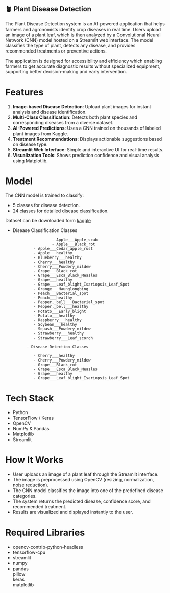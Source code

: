 ## 🪴 Plant Disease Detection

The Plant Disease Detection system is an AI-powered application that helps farmers and agronomists identify crop diseases in real time. Users upload an image of a plant leaf, which is then analyzed by a Convolutional Neural Network (CNN) model hosted on a Streamlit web interface. The model classifies the type of plant, detects any disease, and provides recommended treatments or preventive actions.

The application is designed for accessibility and efficiency which enabling farmers to get accurate diagnostic results without specialized equipment, supporting better decision-making and early intervention.

# Features

1. **Image-based Disease Detection**: Upload plant images for instant analysis and disease identification.
2. **Multi-Class Classification**: Detects both plant species and corresponding diseases from a diverse dataset.
3. **AI-Powered Predictions**: Uses a CNN trained on thousands of labeled plant images from Kaggle.
4. **Treatment Recommendations**: Displays actionable suggestions based on disease type.
5. **Streamlit Web Interface**: Simple and interactive UI for real-time results.
6. **Visualization Tools**: Shows prediction confidence and visual analysis using Matplotlib.

# Model

The CNN model is trained to classify:
- 5 classes for disease detection.
- 24 classes for detailed disease classification.

Dataset can be downloaded form [kaggle](https://www.kaggle.com/abdallahalidev/plantvillage-dataset)

- Disease Classification Classes

                       - Apple___Apple_scab
                       - Apple___Black_rot
			   - Apple___Cedar_apple_rust
			   - Apple___healthy
			   - Blueberry___healthy
			   - Cherry___healthy
			   - Cherry___Powdery_mildew
			   - Grape___Black_rot
			   - Grape___Esca_Black_Measles
			   - Grape___healthy
			   - Grape___Leaf_blight_Isariopsis_Leaf_Spot
			   - Orange___Haunglongbing
			   - Peach___Bacterial_spot
			   - Peach___healthy
			   - Pepper,_bell___Bacterial_spot
			   - Pepper,_bell___healthy
			   - Potato___Early_blight
			   - Potato___healthy
			   - Raspberry___healthy
			   - Soybean___healthy
			   - Squash___Powdery_mildew
			   - Strawberry___healthy
			   - Strawberry___Leaf_scorch
			
            - Disease Detection Classes
            
			   - Cherry___healthy
			   - Cherry___Powdery_mildew
			   - Grape___Black_rot
			   - Grape___Esca_Black_Measles
			   - Grape___healthy
			   - Grape___Leaf_blight_Isariopsis_Leaf_Spot
  
# Tech Stack

- Python
- TensorFlow / Keras
- OpenCV
- NumPy & Pandas
- Matplotlib
- Streamlit

# How It Works

- User uploads an image of a plant leaf through the Streamlit interface.
- The image is preprocessed using OpenCV (resizing, normalization, noise reduction).
- The CNN model classifies the image into one of the predefined disease categories.
- The system returns the predicted disease, confidence score, and recommended treatment.
- Results are visualized and displayed instantly to the user.

# Required Libraries
- opencv-contrib-python-headless
- tensorflow-cpu
- streamlit
- numpy
- pandas  
pillow  
keras  
matplotlib  
